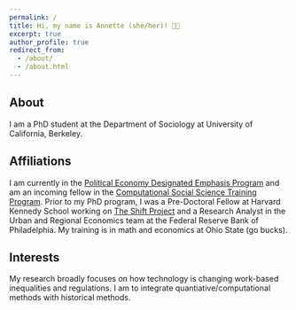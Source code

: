 ```yaml
---
permalink: /
title: Hi, my name is Annette (she/her)! 👋🏻
excerpt: true
author_profile: true
redirect_from: 
  - /about/
  - /about.html
---
```



## About
I am a PhD student at the Department of Sociology at University of California, Berkeley.

## Affiliations
I am currently in the [Political Economy Designated Emphasis Program](https://n2pe.berkeley.edu/political-economy-network-fellows-program/) and am an incoming fellow in the [Computational Social Science Training Program](https://bids.berkeley.edu/research/computational-social-science-training-program). Prior to my PhD program, I was a Pre-Doctoral Fellow at Harvard Kennedy School working on [The Shift Project](https://shift.hks.harvard.edu/author/annette-gailliot/) and a Research Analyst in the Urban and Regional Economics team at the Federal Reserve Bank of Philadelphia. My training is in math and economics at Ohio State (go bucks). 

## Interests
My research broadly focuses on how technology is changing work-based inequalities and regulations. I am to integrate quantiative/computational methods with historical methods. 
